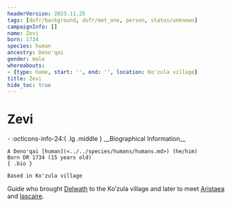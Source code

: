 ```yaml
---
headerVersion: 2023.11.25
tags: [dufr/background, dufr/met_one, person, status/unknown]
campaignInfo: []
name: Zevi
born: 1734
species: human
ancestry: Deno'qai
gender: male
whereabouts:
- {type: home, start: '', end: '', location: Ko'zula village}
title: Zevi
hide_toc: true
---
```

# Zevi
<div class="grid cards ext-narrow-margin ext-one-column" markdown>
- :octicons-info-24:{ .lg .middle } __Biographical Information__

    A Deno'qai [human](<../../species/humans/humans.md>) (he/him)  
    Born DR 1734 (15 years old)  
    { .bio }

    Based in Ko'zula village
</div>


Guide who brought [Delwath](<../pcs/dunmar-fellowship/delwath.md>) to the Ko’zula village and later to meet [Aristaea](<../pcs/dunmar-fellowship/guests/aristaea.md>) and [Iascaire](<../pcs/dunmar-fellowship/guests/iascaire.md>).